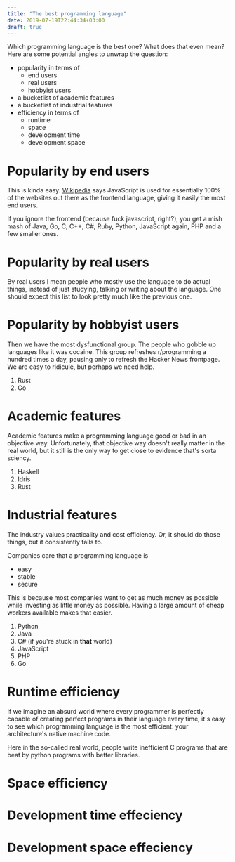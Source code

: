 ```yaml
---
title: "The best programming language"
date: 2019-07-19T22:44:34+03:00
draft: true
---
```


Which programming language is the best one? What does that even mean? Here are
some potential angles to unwrap the question:

- popularity in terms of
  * end users
  * real users
  * hobbyist users
- a bucketlist of academic features
- a bucketlist of industrial features
- efficiency in terms of
  * runtime
  * space
  * development time
  * development space


# Popularity by end users

This is kinda easy.
[Wikipedia](https://en.wikipedia.org/wiki/Programming_languages_used_in_most_popular_websites)
says
JavaScript is used for essentially 100% of the websites out there as the
frontend language, giving it
easily the most end users.

If you ignore the frontend (because fuck javascript, right?), you get a mish mash of
Java, Go, C, C++, C#, Ruby, Python, JavaScript again, PHP and a few smaller
ones.

# Popularity by real users

By real users I mean people who mostly use the language to do actual things,
instead of just studying, talking or writing about the language. One should
expect this list to look pretty much like the previous one.


# Popularity by hobbyist users

Then we have the most dysfunctional group. The people who gobble up languages
like it was cocaine. This group refreshes r/programming a hundred times a day,
pausing only to refresh the Hacker News frontpage. We are easy to ridicule, but
perhaps we need help.

1) Rust
2) Go



# Academic features

Academic features make a programming language good or bad in an objective way.
Unfortunately, that objective way doesn't really matter in the real world, but
it still is the only way to get close to evidence that's sorta sciency.

1) Haskell
2) Idris
3) Rust


# Industrial features

The industry values practicality and cost efficiency. Or, it should do those
things, but it consistently fails to.

Companies care that a programming language is

- easy
- stable
- secure

This is because most companies want to get as much money as possible while
investing as little money as possible. Having a large amount of cheap workers available makes that
easier. 

1) Python
2) Java
3) C# (if you're stuck in **that** world)
4) JavaScript
5) PHP
6) Go


# Runtime efficiency

If we imagine an absurd world where every programmer is perfectly capable of
creating perfect programs in their language every time, it's easy to see which
programming language is the most efficient: your architecture's native machine
code.

Here in the so-called real world, people write inefficient C programs that are
beat by python programs with better libraries.



# Space efficiency

# Development time effeciency

# Development space effeciency




